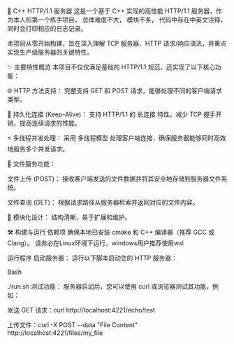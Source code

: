 
🚀 C++ HTTP/1.1 服务器
这是一个基于 C++ 实现的高性能 HTTP/1.1 服务器，作为本人的第一个练手项目， 总体难度不大， 模块不多， 代码中存在中英文注释， 同时会打印相应的日志记录。

本项目从零开始构建，旨在深入理解 TCP 服务器、HTTP 请求/响应语法，并重点实现生产级服务器的关键特性。

✨ 主要特性概览
本项目不仅仅满足基础的 HTTP/1.1 规范，还实现了以下核心功能：

🌐 HTTP 方法支持： 完整支持 GET 和 POST 请求，能够处理不同的客户端请求类型。

🔌 持久化连接 (Keep-Alive)： 支持 HTTP/1.1 的 长连接 特性，减少 TCP 握手开销，提高连续请求的性能。

⚡ 多线程并发处理： 采用 多线程模型 处理客户端连接，确保服务器能够同时高效地服务多个并发请求。

📁 文件服务功能：

文件上传 (POST)： 接收客户端发送的文件数据并将其安全地存储到服务器文件系统。

文件查询 (GET)： 根据请求路径从服务器检索并返回对应的文件内容。

🧩 模块化设计： 结构清晰，易于扩展和维护。

🛠️ 构建与运行
依赖项
确保本地已安装 cmake 和 C++ 编译器（推荐 GCC 或 Clang）。
请务必在Linux环境下运行，windows用户推荐使用wsl

运行程序
启动服务器： 运行以下脚本启动您的 HTTP 服务器：

Bash

./run.sh
测试功能： 服务器启动后，您可以使用 curl 或浏览器测试其功能，例如：

发送 GET 请求：curl http://localhost:4221/echo/test

上传文件：curl -X POST --data "File Content" http://localhost:4221/files/my_file
